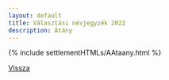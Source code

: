 ```yaml
---
layout: default
title: Választási névjegyzék 2022
description: Átány
---
```


{% include settlementHTMLs/AAtaany.html %}

[Vissza](./)